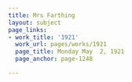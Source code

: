 ```yaml
---
title: Mrs Farthing
layout: subject
page_links:
- work_title: '1921'
  work_url: pages/works/1921
  page_title: Monday May  2, 1921
  page_anchor: page-1248

---
```

